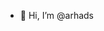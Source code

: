 - 👋 Hi, I’m @arhads

<!---
arhads/arhads is a ✨ special ✨ repository because its `README.md` (this file) appears on your GitHub profile.
You can click the Preview link to take a look at your changes.
--->
